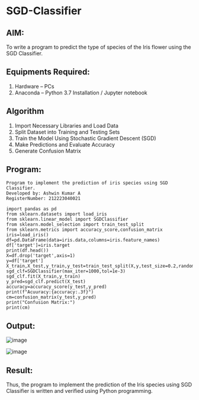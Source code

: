 # SGD-Classifier
## AIM:
To write a program to predict the type of species of the Iris flower using the SGD Classifier.

## Equipments Required:
1. Hardware – PCs
2. Anaconda – Python 3.7 Installation / Jupyter notebook

## Algorithm
1. Import Necessary Libraries and Load Data
2. Split Dataset into Training and Testing Sets
3. Train the Model Using Stochastic Gradient Descent (SGD)
4. Make Predictions and Evaluate Accuracy
5. Generate Confusion Matrix

## Program:
```
Program to implement the prediction of iris species using SGD Classifier.
Developed by: Ashwin Kumar A
RegisterNumber: 212223040021
```
```
import pandas as pd
from sklearn.datasets import load_iris
from sklearn.linear_model import SGDClassifier
from sklearn.model_selection import train_test_split
from sklearn.metrics import accuracy_score,confusion_matrix
iris=load_iris()
df=pd.DataFrame(data=iris.data,columns=iris.feature_names)
df['target']=iris.target
print(df.head())
X=df.drop('target',axis=1)
y=df['target']
X_train,X_test,y_train,y_test=train_test_split(X,y,test_size=0.2,random_state=0)
sgd_clf=SGDClassifier(max_iter=1000,tol=1e-3)
sgd_clf.fit(X_train,y_train)
y_pred=sgd_clf.predict(X_test)
accuracy=accuracy_score(y_test,y_pred)
print(f"Acuuracy:{accuracy:.3f}")
cm=confusion_matrix(y_test,y_pred)
print("Confusion Matrix:")
print(cm)
```
## Output:


![image](https://github.com/user-attachments/assets/77191edb-9bfb-4185-8362-a1894a07605c)


![image](https://github.com/user-attachments/assets/0443d1e6-44eb-425a-b794-f29aa46fb7ee)




## Result:
Thus, the program to implement the prediction of the Iris species using SGD Classifier is written and verified using Python programming.
